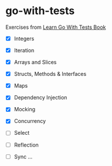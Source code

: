 # go-with-tests

Exercises from [Learn Go With Tests Book](quii.gitbook.io/learn-go-with-tests)

- [x] Integers
- [x] Iteration
- [x] Arrays and Slices
- [x] Structs, Methods & Interfaces
- [x] Maps
- [x] Dependency Injection
- [x] Mocking
- [x] Concurrency
- [ ] Select
- [ ] Reflection
- [ ] Sync
...

